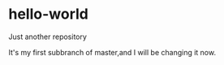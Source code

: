 # hello-world
Just another repository

It's my first subbranch of master,and I will be changing it now.
